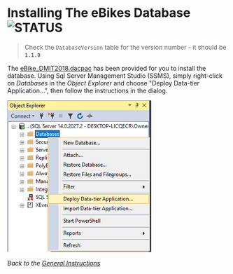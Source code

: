 # Installing The eBikes Database ![STATUS](https://img.shields.io/badge/Status-V1.1.0-green?logo=jekyll)

> Check the `DatabaseVersion` table for the version number - it should be **`1.1.0`**

The [eBike_DMIT2018.dacpac](./eBike_DMIT2018.dacpac) has been provided for you to install the database. Using Sql Server Management Studio (SSMS), simply right-click on *Databases* in the *Object Explorer* and choose "Deploy Data-tier Application...", then follow the instructions in the dialog.

![DacPac Install](./DeployDacPac.png)

*Back to the [General Instructions](./../ReadMe.md)*